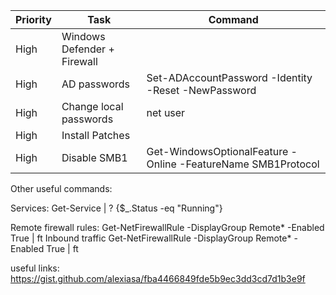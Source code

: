 Priority|Task|Command
--|--|--|
High|Windows Defender + Firewall|
High|AD passwords|Set-ADAccountPassword -Identity <sAMAccountName> -Reset -NewPassword <password>
High|Change local passwords|net user <username> <PASSWORD>
High|Install Patches|
High|Disable SMB1|Get-WindowsOptionalFeature -Online -FeatureName SMB1Protocol 

  
  
  Other useful commands:
  
  Services:
  Get-Service | ? {$_.Status -eq "Running"}
  
  Remote firewall rules:
 Get-NetFirewallRule -DisplayGroup Remote* -Enabled True | ft
  Inbound traffic
   Get-NetFirewallRule -DisplayGroup Remote* -Enabled True | ft
  
  
  
  useful links:
  https://gist.github.com/alexiasa/fba4466849fde5b9ec3dd3cd7d1b3e9f
